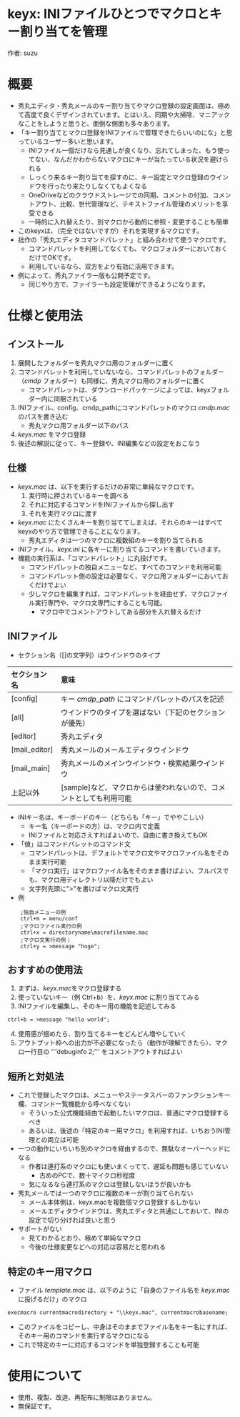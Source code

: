 ﻿# keyx: INIファイルひとつでマクロとキー割り当てを管理

作者: suzu

# 概要
* 秀丸エディタ・秀丸メールのキー割り当てやマクロ登録の設定画面は、極めて高度で良くデザインされています。とはいえ、同期や大掃除、マニアックなことをしようと思うと、面倒な側面も多々あります。
* 「キー割り当てとマクロ登録をINIファイルで管理できたらいいのにな」と思っているユーザー多いと思います。
	+ INIファイル一個だけなら見通しが良くなり、忘れてしまった、もう使ってない、なんだかわからないマクロにキーが当たっている状況を避けられる
	+ しっくり来るキー割り当てを探すのに、キー設定とマクロ登録のウインドウを行ったり来たりしなくてもよくなる
	+ OneDriveなどのクラウドストレージでの同期、コメントの付加、コメントアウト、比較、世代管理など、テキストファイル管理のメリットを享受できる
	+ 一時的に入れ替えたり、別マクロから動的に参照・変更することも簡単
* このkeyxは、（完全ではないですが）それを実現するマクロです。
* 拙作の「秀丸エディタコマンドパレット」と組み合わせて使うマクロです。
	+ コマンドパレットを利用してなくても、マクロフォルダーにおいておくだけでOKです。
	+ 利用しているなら、双方をより有効に活用できます。
* 例によって、秀丸ファイラー版も公開予定です。
	+ 同じやり方で、ファイラーも設定管理ができるようになります。

# 仕様と使用法
## インストール
1. 展開したフォルダーを秀丸マクロ用のフォルダーに置く
2. コマンドパレットを利用していないなら、コマンドパレットのフォルダー（*cmdp* フォルダー）も同様に、秀丸マクロ用のフォルダーに置く
	+ コマンドパレットは、ダウンロードパッケージによっては、keyxフォルダー内に同梱されている
3. INIファイル、config、cmdp_pathにコマンドパレットのマクロ *cmdp.mac* のパスを書き込む
	+ 秀丸マクロ用フォルダー以下のパス
3. *keyx.mac* をマクロ登録
4. 後述の解説に従って、キー登録や、INI編集などの設定をおこなう

## 仕様
* *keyx.mac* は、以下を実行するだけの非常に単純なマクロです。
	1. 実行時に押されているキーを調べる
	2. それに対応するコマンドをINIファイルから探し出す
	3. それを実行マクロに渡す
* *keyx.mac* にたくさんキーを割り当ててしまえば、それらのキーはすべてkeyxのやり方で管理できることになります。
	+ 秀丸エディタは一つのマクロに複数組のキーを割り当てられる
* INIファイル、*keyx.ini* に各キーに割り当てるコマンドを書いていきます。
* 機能の実行系は、「コマンドパレット」に丸投げです。
	+ コマンドパレットの独自メニューなど、すべてのコマンドを利用可能
	+ コマンドパレット側の設定は必要なく、マクロ用フォルダーにおいておくだけでよい
	+ 少しマクロを編集すれば、コマンドパレットを経由せず、マクロファイル実行専門や、マクロ文専門にすることも可能。
		- マクロ中でコメントアウトしてある部分を入れ替えるだけ

## INIファイル
* セクション名（[]の文字列）はウインドウのタイプ

|セクション名  |意味                                                               |
|:-------------|:------------------------------------------------------------------|
|[config]      |キー *cmdp_path* にコマンドパレットのパスを記述                    |
|[all]         |ウインドウのタイプを選ばない（下記のセクションが優先）             |
|[editor]      |秀丸エディタ                                                       |
|[mail_editor] |秀丸メールのメールエディタウインドウ                               |
|[mail_main]   |秀丸メールのメインウインドウ・検索結果ウインドウ                   |
|上記以外      |[sample]など、マクロからは使われないので、コメントとしても利用可能 |

* INIキー名は、キーボードのキー（どちらも「キー」でややこしい）
	+ キー名（キーボードの方）は、マクロ内で定義
	+ INIファイルと対応さえすればよいので、自由に書き換えてもOK
* 「値」はコマンドパレットのコマンド文
	+ コマンドパレットは、デフォルトでマクロ文やマクロファイル名をそのまま実行可能
	+ 「マクロ実行」はマクロファイル名をそのまま書けばよい、フルパスでも、マクロ用ディレクトリ以降だけでもよい
	+ 文字列先頭に">"を書けばマクロ文実行
* 例
```
	;独自メニューの例
	ctrl+m = menu/conf
	;マクロファイル実行の例
	ctrl+x = directoryname\macrofilename.mac
	;マクロ文実行の例；
	ctrl+y = >message "hoge";
```

## おすすめの使用法
1. まずは、*keyx.mac*をマクロ登録する
2. 使っていないキー（例 Ctrl+b）を、*keyx.mac* に割り当ててみる
3. INIファイルを編集し、そのキー用の機能を記述してみる
```
ctrl+b = >message "hello world";
```

4. 使用感が掴めたら、割り当てるキーをどんどん増やしていく
5. アウトプット枠への出力が不必要になったら（動作が理解できたら）、マクロ一行目の '''debuginfo 2;''' をコメントアウトすればよい

## 短所と対処法
* これで登録したマクロは、メニューやステータスバーのファンクションキー欄、コマンド一覧機能から呼べなくない
	+ そういった公式機能経由で起動したいマクロは、普通にマクロ登録するべき
	+ あるいは、後述の「特定のキー用マクロ」を利用すれば、いちおうINI管理との両立は可能
* 一つの動作にいちいち別のマクロを経由するので、無駄なオーバーヘッドになる
	+ 作者は連打系のマクロにも使いまくってて、遅延も問題も感じていない
		- 古めのPCで、数十マイクロ秒程度
	+ 気になるなら連打系のマクロは登録しないほうが良いかも
* 秀丸メールでは一つのマクロに複数のキーが割り当てられない
	+ メール本体側は、keyx.macを複数個マクロ登録するしかない
	+ メールエディタウインドウは、秀丸エディタと共通にしておいて、INIの設定で切り分ければ良いと思う
* サポートがない
	+ 見てわかるとおり、極めて単純なマクロ
	+ 今後の仕様変更などへの対応は容易だと思われる

## 特定のキー用マクロ
* ファイル *template.mac* は、以下のように「自身のファイル名を *keyx.mac* に投げるだけ」のマクロ
```
execmacro currentmacrodirectory + "\\keyx.mac", currentmacrobasename;
```
* このファイルをコピーし、中身はそのままでファイル名をキー名にすれば、そのキー用のコマンドを実行するマクロになる
* これで特定のキーに対応するコマンドを単独登録することも可能

# 使用について
* 使用、複製、改造、再配布に制限はありません。
* 無保証です。

